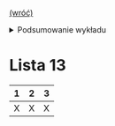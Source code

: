 [(wróć)](../)

<details>
    <summary>Podsumowanie wykładu</summary>

1. Interpreter w stylu kontynuacyjnym, operator sterowania call/cc
2. Inferencja typów w języku funkcyjnym z typami prostymi

</details>

# Lista 13
| 1 | 2 | 3 |
|---|---|---|
| X | X | X |

